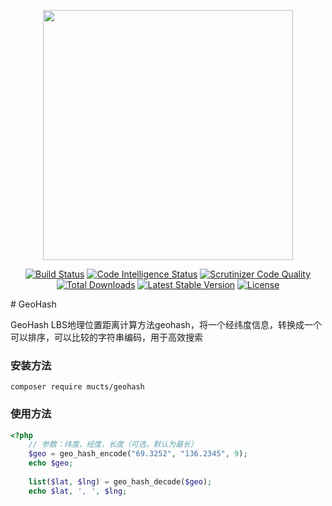 <p align="center"><img src="https://images.mucts.com/image/mcts.png" width="400"></p>
<p align="center">
    <a href="https://scrutinizer-ci.com/g/mucts/laravel-geohash"><img src="https://scrutinizer-ci.com/g/mucts/laravel-geohash/badges/build.png" alt="Build Status"></a>
    <a href="https://scrutinizer-ci.com/g/mucts/laravel-geohash"><img src="https://scrutinizer-ci.com/g/mucts/laravel-geohash/badges/code-intelligence.svg" alt="Code Intelligence Status"></a>
    <a href="https://scrutinizer-ci.com/g/mucts/laravel-geohash"><img src="https://scrutinizer-ci.com/g/mucts/laravel-geohash/badges/quality-score.png" alt="Scrutinizer Code Quality"></a>
    <a href="https://packagist.org/packages/mucts/laravel-geohash"><img src="https://poser.pugx.org/mucts/laravel-geohash/d/total.svg" alt="Total Downloads"></a>
    <a href="https://packagist.org/packages/mucts/laravel-geohash"><img src="https://poser.pugx.org/mucts/laravel-geohash/v/stable.svg" alt="Latest Stable Version"></a>
    <a href="https://packagist.org/packages/mucts/laravel-geohash"><img src="https://poser.pugx.org/mucts/laravel-geohash/license.svg" alt="License"></a>
</p>
# GeoHash

GeoHash LBS地理位置距离计算方法geohash，将一个经纬度信息，转换成一个可以排序，可以比较的字符串编码，用于高效搜索


### 安装方法 ###

```shell
composer require mucts/geohash
```

### 使用方法 ###


```php
<?php
    // 参数：纬度，经度，长度（可选，默认为最长）
    $geo = geo_hash_encode("69.3252", "136.2345", 9);
    echo $geo;
        
    list($lat, $lng) = geo_hash_decode($geo);
    echo $lat, ', ', $lng;

```

